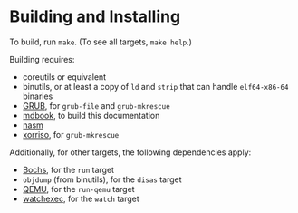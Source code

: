 Building and Installing
=======================

To build, run `make`. (To see all targets, `make help`.)

Building requires:

-	coreutils or equivalent
-	binutils, or at least a copy of `ld` and `strip` that can handle `elf64-x86-64` binaries
-	[GRUB](https://www.gnu.org/software/grub/), for `grub-file` and `grub-mkrescue`
-	[mdbook](https://github.com/rust-lang-nursery/mdBook), to build this documentation
-	[nasm](https://nasm.us/)
-	[xorriso](https://www.gnu.org/software/xorriso/), for `grub-mkrescue`

Additionally, for other targets, the following dependencies apply:

-	[Bochs](http://bochs.sourceforge.net/), for the `run` target
-	`objdump` (from binutils), for the `disas` target
-	[QEMU](https://www.qemu.org/), for the `run-qemu` target
-	[watchexec](https://github.com/watchexec/watchexec), for the `watch` target
